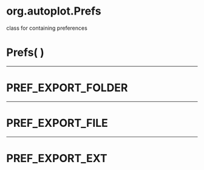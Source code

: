 # org.autoplot.Prefs

class for containing preferences

# Prefs( )


***
<a name="PREF_EXPORT_FOLDER"></a>
# PREF_EXPORT_FOLDER



***
<a name="PREF_EXPORT_FILE"></a>
# PREF_EXPORT_FILE



***
<a name="PREF_EXPORT_EXT"></a>
# PREF_EXPORT_EXT



